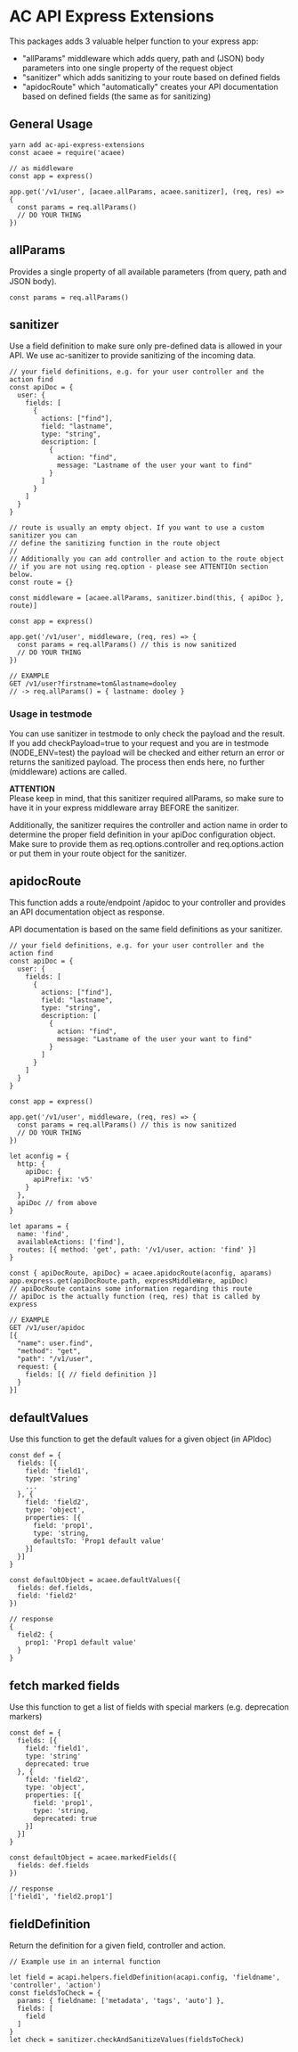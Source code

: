 # AC API Express Extensions
This packages adds 3 valuable helper function to your express app:
+ "allParams" middleware which adds query, path and (JSON) body parameters into one single property of the request object
+ "sanitizer" which adds sanitizing to your route based on defined fields
+ "apidocRoute" which "automatically" creates your API documentation based on defined fields (the same as for sanitizing)

## General Usage
```
yarn add ac-api-express-extensions
const acaee = require('acaee)

// as middleware
const app = express()

app.get('/v1/user', [acaee.allParams, acaee.sanitizer], (req, res) => {
  const params = req.allParams()
  // DO YOUR THING
})
```

## allParams
Provides a single property of all available parameters (from query, path and JSON body).

```
const params = req.allParams()
```

## sanitizer
Use a field definition to make sure only pre-defined data is allowed in your API. We use ac-sanitizer to provide sanitizing of the incoming data.

```
// your field definitions, e.g. for your user controller and the action find
const apiDoc = {
  user: {
    fields: [
      {
        actions: ["find"],
        field: "lastname",
        type: "string",
        description: [
          {
            action: "find",
            message: "Lastname of the user your want to find"
          }
        ]
      }
    ]
  }
}

// route is usually an empty object. If you want to use a custom sanitizer you can 
// define the sanitizing function in the route object
//
// Additionally you can add controller and action to the route object 
// if you are not using req.option - please see ATTENTIOn section below.
const route = {}

const middleware = [acaee.allParams, sanitizer.bind(this, { apiDoc }, route)]

const app = express()

app.get('/v1/user', middleware, (req, res) => {
  const params = req.allParams() // this is now sanitized
  // DO YOUR THING
})

// EXAMPLE
GET /v1/user?firstname=tom&lastname=dooley
// -> req.allParams() = { lastname: dooley }
```

### Usage in testmode
You can use sanitizer in testmode to only check the payload and the result. If you add checkPayload=true to your request and you are in testmode (NODE_ENV=test) the payload will be checked and either return an error or returns the sanitized payload. The process then ends here, no further (middleware) actions are called.

**ATTENTION**   
Please keep in mind, that this sanitizer required allParams, so make sure to have it in your express middleware array BEFORE the sanitizer. 

Additionally, the sanitizer requires the controller and action name in order to determine the proper field definition in your apiDoc configuration object. Make sure to provide them as req.options.controller and req.options.action or put them in your route object for the sanitizer.

## apidocRoute
This function adds a route/endpoint /apidoc to your controller and provides an API documentation object as response. 

API documentation is based on the same field definitions as your sanitizer. 

```
// your field definitions, e.g. for your user controller and the action find
const apiDoc = {
  user: {
    fields: [
      {
        actions: ["find"],
        field: "lastname",
        type: "string",
        description: [
          {
            action: "find",
            message: "Lastname of the user your want to find"
          }
        ]
      }
    ]
  }
}

const app = express()

app.get('/v1/user', middleware, (req, res) => {
  const params = req.allParams() // this is now sanitized
  // DO YOUR THING
})

let aconfig = {
  http: {
    apiDoc: {
      apiPrefix: 'v5'
    }
  },
  apiDoc // from above
}

let aparams = { 
  name: 'find', 
  availableActions: ['find'],
  routes: [{ method: 'get', path: '/v1/user, action: 'find' }]
}

const { apiDocRoute, apiDoc} = acaee.apidocRoute(aconfig, aparams)
app.express.get(apiDocRoute.path, expressMiddleWare, apiDoc) 
// apiDocRoute contains some information regarding this route
// apiDoc is the actually function (req, res) that is called by express

// EXAMPLE
GET /v1/user/apidoc
[{
  "name": user.find",
  "method": "get",
  "path": "/v1/user",
  request: {
    fields: [{ // field definition }]
  }
}]

```

## defaultValues
Use this function to get the default values for a given object (in APIdoc)

```
const def = {
  fields: [{
    field: 'field1',
    type: 'string'
    ...
  }, {
    field: 'field2',
    type: 'object',
    properties: [{
      field: 'prop1',
      type: 'string,
      defaultsTo: 'Prop1 default value'
    }]
  }]
}

const defaultObject = acaee.defaultValues({
  fields: def.fields,
  field: 'field2'
})

// response
{
  field2: {
    prop1: 'Prop1 default value'
  }
}
```

## fetch marked fields
Use this function to get a list of fields with special markers (e.g. deprecation markers)

```
const def = {
  fields: [{
    field: 'field1',
    type: 'string'
    deprecated: true
  }, {
    field: 'field2',
    type: 'object',
    properties: [{
      field: 'prop1',
      type: 'string,
      deprecated: true
    }]
  }]
}

const defaultObject = acaee.markedFields({
  fields: def.fields
})

// response
['field1', 'field2.prop1']
```

## fieldDefinition
Return the definition for a given field, controller and action. 

```
// Example use in an internal function

let field = acapi.helpers.fieldDefinition(acapi.config, 'fieldname', 'controller', 'action')
const fieldsToCheck = {
  params: { fieldname: ['metadata', 'tags', 'auto'] },
  fields: [
    field
  ]
}
let check = sanitizer.checkAndSanitizeValues(fieldsToCheck)
```